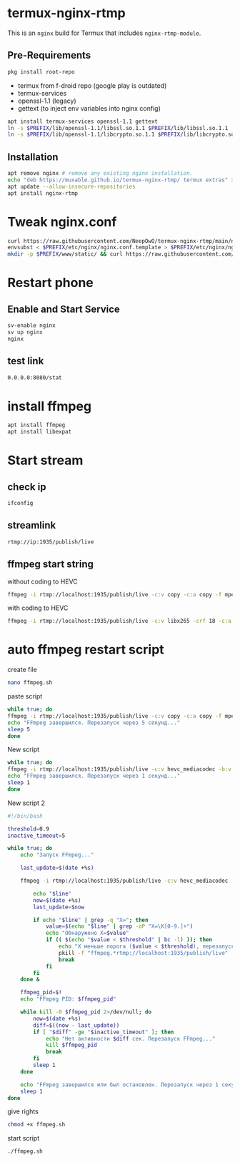 # termux-nginx-rtmp

This is an `nginx` build for Termux that includes `nginx-rtmp-module`.

## Pre-Requirements

```sh
pkg install root-repo
```
+ termux from f-droid repo (google play is outdated)
+ termux-services
+ openssl-1.1 (legacy)
+ gettext (to inject env variables into nginx config)
```sh
apt install termux-services openssl-1.1 gettext
ln -s $PREFIX/lib/openssl-1.1/libssl.so.1.1 $PREFIX/lib/libssl.so.1.1
ln -s $PREFIX/lib/openssl-1.1/libcrypto.so.1.1 $PREFIX/lib/libcrypto.so.1.1
```

## Installation

```sh
apt remove nginx # remove any existing nginx installation.
echo "deb https://muxable.github.io/termux-nginx-rtmp/ termux extras" > $PREFIX/etc/apt/sources.list.d/nginx-rtmp.list
apt update --allow-insecure-repositories
apt install nginx-rtmp
```

# Tweak nginx.conf
```sh
curl https://raw.githubusercontent.com/NeepOwO/termux-nginx-rtmp/main/nginx-custom.conf > $PREFIX/etc/nginx/nginx.conf.template
envsubst < $PREFIX/etc/nginx/nginx.conf.template > $PREFIX/etc/nginx/nginx.conf
mkdir -p $PREFIX/www/static/ && curl https://raw.githubusercontent.com/NeepOwO/termux-nginx-rtmp/main/stat.xsl > $PREFIX/www/static/stat.xsl
```
# Restart phone

## Enable and Start Service
```sh
sv-enable nginx
sv up nginx
nginx
```
## test link
```sh
0.0.0.0:8080/stat 
```
# install ffmpeg
```sh
apt install ffmpeg
apt install libexpat
```
# Start stream
## check ip
```sh
ifconfig
```
## streamlink
```sh
rtmp://ip:1935/publish/live
```
## ffmpeg start string

without coding to HEVC
```sh
ffmpeg -i rtmp://localhost:1935/publish/live -c:v copy -c:a copy -f mpegts srt://yourip:yourport?mode=caller 
```

with coding to HEVC
```sh
ffmpeg -i rtmp://localhost:1935/publish/live -c:v libx265 -crf 18 -c:a copy -f mpegts srt://yourip:yourport?mode=caller 
```
# auto ffmpeg restart script

create file
```sh
nano ffmpeg.sh
```

paste script
```sh
while true; do
ffmpeg -i rtmp://localhost:1935/publish/live -c:v copy -c:a copy -f mpegts srt://ip:port?mode=caller
echo "FFmpeg завершился. Перезапуск через 5 секунд..."
sleep 5
done
```
New script
```sh
while true; do
ffmpeg -i rtmp://localhost:1935/publish/live -c:v hevc_mediacodec -b:v 2000k -c:a libopus -b:a 128k -ar 48000 -f mpegts "srt://IP:PORT?latency=2000000"
echo "FFmpeg завершился. Перезапуск через 1 секунд..."
sleep 1
done
```

New script 2
```sh
#!/bin/bash

threshold=0.9
inactive_timeout=5  

while true; do
    echo "Запуск FFmpeg..."

    last_update=$(date +%s)

    ffmpeg -i rtmp://localhost:1935/publish/live -c:v hevc_mediacodec -b:v 2000k -c:a libopus -b:a 128k -ar 48000 -f mpegts "srt://IP:PORT?latency=2000000" 2>&1 | while read -r line; do

        echo "$line"
        now=$(date +%s)
        last_update=$now

        if echo "$line" | grep -q "X="; then
            value=$(echo "$line" | grep -oP "X=\K[0-9.]+")
            echo "Обнаружено X=$value"
            if (( $(echo "$value < $threshold" | bc -l) )); then
                echo "X меньше порога ($value < $threshold), перезапуск..."
                pkill -f "ffmpeg.*rtmp://localhost:1935/publish/live"
                break
            fi
        fi
    done &

    ffmpeg_pid=$!
    echo "FFmpeg PID: $ffmpeg_pid"

    while kill -0 $ffmpeg_pid 2>/dev/null; do
        now=$(date +%s)
        diff=$((now - last_update))
        if [ "$diff" -ge "$inactive_timeout" ]; then
            echo "Нет активности $diff сек. Перезапуск FFmpeg..."
            kill $ffmpeg_pid
            break
        fi
        sleep 1
    done

    echo "FFmpeg завершился или был остановлен. Перезапуск через 1 секунду..."
    sleep 1
done

```

give rights
```sh
chmod +x ffmpeg.sh
```
start script
```sh
./ffmpeg.sh
```




